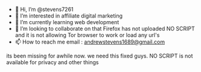 - 👋 Hi, I’m @stevens7261
- 👀 I’m interested in affiliate digital marketing
- 🌱 I’m currently learning web development
- 💞️ I’m looking to collaborate on that Firefox has not uploaded NO SCRIPT and it is not allowing Tor browser to work or load any url's
- 📫 How to reach me email : andrewstevens1689@gmail.com

<!---
stevens7261/stevens7261 is a ✨ special ✨ repository because its `README.md` (this file) appears on your GitHub profile.
You can click the Preview link to take a look at your changes.
--->
its been missing for awhile now. we need this fixed guys. NO SCRIPT is not available for privacy and other things
